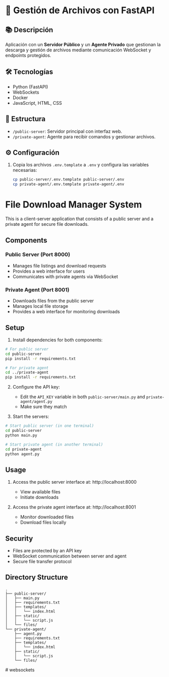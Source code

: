 # 🚀 Gestión de Archivos con FastAPI

## 📚 Descripción
Aplicación con un **Servidor Público** y un **Agente Privado** que gestionan la descarga y gestión de archivos mediante comunicación WebSocket y endpoints protegidos.

## 🛠️ Tecnologías
- Python (FastAPI)
- WebSockets
- Docker
- JavaScript, HTML, CSS

## 📂 Estructura
- `/public-server`: Servidor principal con interfaz web.
- `/private-agent`: Agente para recibir comandos y gestionar archivos.

## ⚙️ Configuración
1. Copia los archivos `.env.template` a `.env` y configura las variables necesarias:
   ```bash
   cp public-server/.env.template public-server/.env
   cp private-agent/.env.template private-agent/.env


# File Download Manager System

This is a client-server application that consists of a public server and a private agent for secure file downloads.

## Components

### Public Server (Port 8000)
- Manages file listings and download requests
- Provides a web interface for users
- Communicates with private agents via WebSocket

### Private Agent (Port 8001)
- Downloads files from the public server
- Manages local file storage
- Provides a web interface for monitoring downloads

## Setup

1. Install dependencies for both components:

```bash
# For public server
cd public-server
pip install -r requirements.txt

# For private agent
cd ../private-agent
pip install -r requirements.txt
```

2. Configure the API key:
   - Edit the `API_KEY` variable in both `public-server/main.py` and `private-agent/agent.py`
   - Make sure they match

3. Start the servers:

```bash
# Start public server (in one terminal)
cd public-server
python main.py

# Start private agent (in another terminal)
cd private-agent
python agent.py
```

## Usage

1. Access the public server interface at: http://localhost:8000
   - View available files
   - Initiate downloads

2. Access the private agent interface at: http://localhost:8001
   - Monitor downloaded files
   - Download files locally

## Security

- Files are protected by an API key
- WebSocket communication between server and agent
- Secure file transfer protocol

## Directory Structure

```
.
├── public-server/
│   ├── main.py
│   ├── requirements.txt
│   ├── templates/
│   │   └── index.html
│   ├── static/
│   │   └── script.js
│   └── files/
└── private-agent/
    ├── agent.py
    ├── requirements.txt
    ├── templates/
    │   └── index.html
    ├── static/
    │   └── script.js
    └── files/
```
#   w e b s o c k e t s  
 
